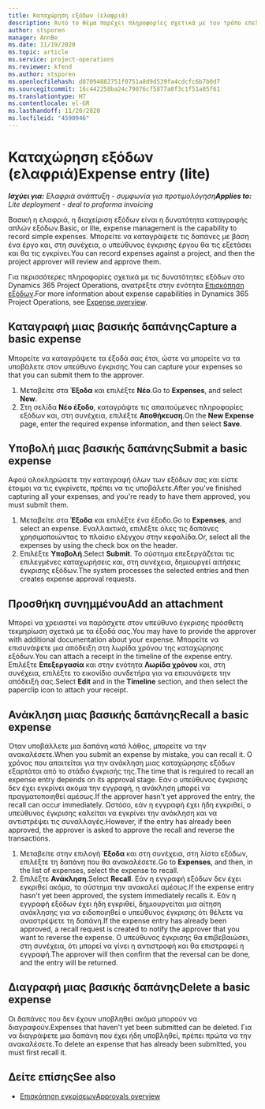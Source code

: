 ```yaml
---
title: Καταχώρηση εξόδων (ελαφριά)
description: Αυτό το θέμα παρέχει πληροφορίες σχετικά με τον τρόπο επεξεργασίας καταχώρισης εξόδων σε μια ελαφριά ανάπτυξη.
author: stsporen
manager: AnnBe
ms.date: 11/19/2020
ms.topic: article
ms.service: project-operations
ms.reviewer: kfend
ms.author: stsporen
ms.openlocfilehash: d87094882751f0751a8d9d539fa4cdcfc6b7b0d7
ms.sourcegitcommit: 16c442258ba24c79076cf5877a0f3c1f51a85f61
ms.translationtype: HT
ms.contentlocale: el-GR
ms.lasthandoff: 11/20/2020
ms.locfileid: "4590946"
---
```

# <a name="expense-entry-lite"></a><span data-ttu-id="07885-103">Καταχώρηση εξόδων (ελαφριά)</span><span class="sxs-lookup"><span data-stu-id="07885-103">Expense entry (lite)</span></span>

<span data-ttu-id="07885-104">_**Ισχύει για:** Ελαφριά ανάπτυξη - συμφωνία για προτιμολόγηση_</span><span class="sxs-lookup"><span data-stu-id="07885-104">_**Applies to:** Lite deployment - deal to proforma invoicing_</span></span>

<span data-ttu-id="07885-105">Βασική η ελαφριά, η διαχείριση εξόδων είναι η δυνατότητα καταγραφής απλών εξόδων.</span><span class="sxs-lookup"><span data-stu-id="07885-105">Basic, or lite, expense management is the capability to record simple expenses.</span></span> <span data-ttu-id="07885-106">Μπορείτε να καταγράψετε τις δαπάνες με βάση ένα έργο και, στη συνέχεια, ο υπεύθυνος έγκρισης έργου θα τις εξετάσει και θα τις εγκρίνει.</span><span class="sxs-lookup"><span data-stu-id="07885-106">You can record expenses against a project, and then the project approver will review and approve them.</span></span>

<span data-ttu-id="07885-107">Για περισσότερες πληροφορίες σχετικά με τις δυνατότητες εξόδων στο Dynamics 365 Project Operations, ανατρέξτε στην ενότητα [Επισκόπηση εξόδων](expense-overview.md).</span><span class="sxs-lookup"><span data-stu-id="07885-107">For more information about expense capabilities in Dynamics 365 Project Operations, see [Expense overview](expense-overview.md).</span></span>

## <a name="capture-a-basic-expense"></a><span data-ttu-id="07885-108">Καταγραφή μιας βασικής δαπάνης</span><span class="sxs-lookup"><span data-stu-id="07885-108">Capture a basic expense</span></span>

<span data-ttu-id="07885-109">Μπορείτε να καταγράψετε τα έξοδά σας έτσι, ώστε να μπορείτε να τα υποβάλετε στον υπεύθυνο έγκρισης.</span><span class="sxs-lookup"><span data-stu-id="07885-109">You can capture your expenses so that you can submit them to the approver.</span></span>

1. <span data-ttu-id="07885-110">Μεταβείτε στα **Έξοδα** και επιλέξτε **Νέο**.</span><span class="sxs-lookup"><span data-stu-id="07885-110">Go to **Expenses**, and select **New**.</span></span>
2. <span data-ttu-id="07885-111">Στη σελίδα **Νέο έξοδο**, καταγράψτε τις απαιτούμενες πληροφορίες εξόδων και, στη συνέχεια, επιλέξτε **Αποθήκευση**.</span><span class="sxs-lookup"><span data-stu-id="07885-111">On the **New Expense** page, enter the required expense information, and then select **Save**.</span></span>

## <a name="submit-a-basic-expense"></a><span data-ttu-id="07885-112">Υποβολή μιας βασικής δαπάνης</span><span class="sxs-lookup"><span data-stu-id="07885-112">Submit a basic expense</span></span>

<span data-ttu-id="07885-113">Αφού ολοκληρώσετε την καταγραφή όλων των εξόδων σας και είστε έτοιμοι να τις εγκρίνετε, πρέπει να τις υποβάλετε.</span><span class="sxs-lookup"><span data-stu-id="07885-113">After you've finished capturing all your expenses, and you're ready to have them approved, you must submit them.</span></span>

1. <span data-ttu-id="07885-114">Μεταβείτε στα **Έξοδα** και επιλέξτε ένα έξοδο.</span><span class="sxs-lookup"><span data-stu-id="07885-114">Go to **Expenses**, and select an expense.</span></span> <span data-ttu-id="07885-115">Εναλλακτικά, επιλέξτε όλες τις δαπάνες χρησιμοποιώντας το πλαίσιο ελέγχου στην κεφαλίδα.</span><span class="sxs-lookup"><span data-stu-id="07885-115">Or, select all the expenses by using the check box on the header.</span></span>
2. <span data-ttu-id="07885-116">Επιλέξτε **Υποβολή**.</span><span class="sxs-lookup"><span data-stu-id="07885-116">Select **Submit**.</span></span> <span data-ttu-id="07885-117">Το σύστημα επεξεργάζεται τις επιλεγμένες καταχωρήσεις και, στη συνέχεια, δημιουργεί αιτήσεις έγκρισης εξόδων.</span><span class="sxs-lookup"><span data-stu-id="07885-117">The system processes the selected entries and then creates expense approval requests.</span></span>

## <a name="add-an-attachment"></a><span data-ttu-id="07885-118">Προσθήκη συνημμένου</span><span class="sxs-lookup"><span data-stu-id="07885-118">Add an attachment</span></span>

<span data-ttu-id="07885-119">Μπορεί να χρειαστεί να παράσχετε στον υπεύθυνο έγκρισης πρόσθετη τεκμηρίωση σχετικά με τα έξοδά σας.</span><span class="sxs-lookup"><span data-stu-id="07885-119">You may have to provide the approver with additional documentation about your expense.</span></span> <span data-ttu-id="07885-120">Μπορείτε να επισυνάψετε μια απόδειξη στη λωρίδα χρόνου της καταχώρησης εξόδων.</span><span class="sxs-lookup"><span data-stu-id="07885-120">You can attach a receipt in the timeline of the expense entry.</span></span> <span data-ttu-id="07885-121">Επιλέξτε **Επεξεργασία** και στην ενότητα **Λωρίδα χρόνου** και, στη συνέχεια, επιλέξτε το εικονίδιο συνδετήρα για να επισυνάψετε την απόδειξή σας.</span><span class="sxs-lookup"><span data-stu-id="07885-121">Select **Edit** and in the **Timeline** section, and then select the paperclip icon to attach your receipt.</span></span>

## <a name="recall-a-basic-expense"></a><span data-ttu-id="07885-122">Ανάκληση μιας βασικής δαπάνης</span><span class="sxs-lookup"><span data-stu-id="07885-122">Recall a basic expense</span></span>

<span data-ttu-id="07885-123">Όταν υποβάλλετε μια δαπάνη κατά λάθος, μπορείτε να την ανακαλέσετε.</span><span class="sxs-lookup"><span data-stu-id="07885-123">When you submit an expense by mistake, you can recall it.</span></span> <span data-ttu-id="07885-124">Ο χρόνος που απαιτείται για την ανάκληση μιας καταχώρησης εξόδων εξαρτάται από το στάδιο έγκρισής της.</span><span class="sxs-lookup"><span data-stu-id="07885-124">The time that is required to recall an expense entry depends on its approval stage.</span></span>  <span data-ttu-id="07885-125">Εάν ο υπεύθυνος έγκρισης δεν έχει εγκρίνει ακόμα την εγγραφή, η ανάκληση μπορεί να πραγματοποιηθεί αμέσως.</span><span class="sxs-lookup"><span data-stu-id="07885-125">If the approver hasn't yet approved the entry, the recall can occur immediately.</span></span> <span data-ttu-id="07885-126">Ωστόσο, εάν η εγγραφή έχει ήδη εγκριθεί, ο υπεύθυνος έγκρισης καλείται να εγκρίνει την ανάκληση και να αντιστρέψει τις συναλλαγές.</span><span class="sxs-lookup"><span data-stu-id="07885-126">However, if the entry has already been approved, the approver is asked to approve the recall and reverse the transactions.</span></span>

1. <span data-ttu-id="07885-127">Μεταβείτε στην επιλογή **Έξοδα** και στη συνέχεια, στη λίστα εξόδων, επιλέξτε τη δαπάνη που θα ανακαλέσετε.</span><span class="sxs-lookup"><span data-stu-id="07885-127">Go to **Expenses**, and then, in the list of expenses, select the expense to recall.</span></span>
2. <span data-ttu-id="07885-128">Επιλέξτε **Ανάκληση**.</span><span class="sxs-lookup"><span data-stu-id="07885-128">Select **Recall**.</span></span> <span data-ttu-id="07885-129">Εάν η εγγραφή εξόδων δεν έχει εγκριθεί ακόμα, το σύστημα την ανακαλεί αμέσως.</span><span class="sxs-lookup"><span data-stu-id="07885-129">If the expense entry hasn't yet been approved, the system immediately recalls it.</span></span> <span data-ttu-id="07885-130">Εάν η εγγραφή εξόδων έχει ήδη εγκριθεί, δημιουργείται μια αίτηση ανάκλησης για να ειδοποιηθεί ο υπεύθυνος έγκρισης ότι θέλετε να αναστρέψετε τη δαπάνη.</span><span class="sxs-lookup"><span data-stu-id="07885-130">If the expense entry has already been approved, a recall request is created to notify the approver that you want to reverse the expense.</span></span> <span data-ttu-id="07885-131">Ο υπεύθυνος έγκρισης θα επιβεβαιώσει, στη συνέχεια, ότι μπορεί να γίνει η αντιστροφή και θα επιστραφεί η εγγραφή.</span><span class="sxs-lookup"><span data-stu-id="07885-131">The approver will then confirm that the reversal can be done, and the entry will be returned.</span></span>

## <a name="delete-a-basic-expense"></a><span data-ttu-id="07885-132">Διαγραφή μιας βασικής δαπάνης</span><span class="sxs-lookup"><span data-stu-id="07885-132">Delete a basic expense</span></span>

<span data-ttu-id="07885-133">Οι δαπάνες που δεν έχουν υποβληθεί ακόμα μπορούν να διαγραφούν.</span><span class="sxs-lookup"><span data-stu-id="07885-133">Expenses that haven't yet been submitted can be deleted.</span></span> <span data-ttu-id="07885-134">Για να διαγράψετε μια δαπάνη που έχει ήδη υποβληθεί, πρέπει πρώτα να την ανακαλέσετε.</span><span class="sxs-lookup"><span data-stu-id="07885-134">To delete an expense that has already been submitted, you must first recall it.</span></span>

## <a name="see-also"></a><span data-ttu-id="07885-135">Δείτε επίσης</span><span class="sxs-lookup"><span data-stu-id="07885-135">See also</span></span>

- [<span data-ttu-id="07885-136">Επισκόπηση εγκρίσεων</span><span class="sxs-lookup"><span data-stu-id="07885-136">Approvals overview</span></span>](../approvals/approvals-overview.md)
